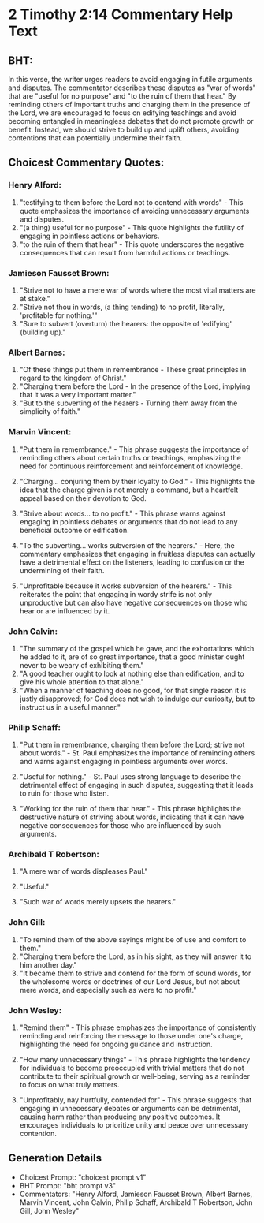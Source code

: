 # 2 Timothy 2:14 Commentary Help Text

## BHT:
In this verse, the writer urges readers to avoid engaging in futile arguments and disputes. The commentator describes these disputes as "war of words" that are "useful for no purpose" and "to the ruin of them that hear." By reminding others of important truths and charging them in the presence of the Lord, we are encouraged to focus on edifying teachings and avoid becoming entangled in meaningless debates that do not promote growth or benefit. Instead, we should strive to build up and uplift others, avoiding contentions that can potentially undermine their faith.

## Choicest Commentary Quotes:
### Henry Alford:
1) "testifying to them before the Lord not to contend with words" - This quote emphasizes the importance of avoiding unnecessary arguments and disputes.
2) "(a thing) useful for no purpose" - This quote highlights the futility of engaging in pointless actions or behaviors.
3) "to the ruin of them that hear" - This quote underscores the negative consequences that can result from harmful actions or teachings.

### Jamieson Fausset Brown:
1. "Strive not to have a mere war of words where the most vital matters are at stake."
2. "Strive not thou in words, (a thing tending) to no profit, literally, 'profitable for nothing.'"
3. "Sure to subvert (overturn) the hearers: the opposite of 'edifying' (building up)."

### Albert Barnes:
1. "Of these things put them in remembrance - These great principles in regard to the kingdom of Christ."
2. "Charging them before the Lord - In the presence of the Lord, implying that it was a very important matter."
3. "But to the subverting of the hearers - Turning them away from the simplicity of faith."

### Marvin Vincent:
1. "Put them in remembrance." - This phrase suggests the importance of reminding others about certain truths or teachings, emphasizing the need for continuous reinforcement and reinforcement of knowledge.

2. "Charging... conjuring them by their loyalty to God." - This highlights the idea that the charge given is not merely a command, but a heartfelt appeal based on their devotion to God.

3. "Strive about words... to no profit." - This phrase warns against engaging in pointless debates or arguments that do not lead to any beneficial outcome or edification.

4. "To the subverting... works subversion of the hearers." - Here, the commentary emphasizes that engaging in fruitless disputes can actually have a detrimental effect on the listeners, leading to confusion or the undermining of their faith.

5. "Unprofitable because it works subversion of the hearers." - This reiterates the point that engaging in wordy strife is not only unproductive but can also have negative consequences on those who hear or are influenced by it.

### John Calvin:
1. "The summary of the gospel which he gave, and the exhortations which he added to it, are of so great importance, that a good minister ought never to be weary of exhibiting them."
2. "A good teacher ought to look at nothing else than edification, and to give his whole attention to that alone."
3. "When a manner of teaching does no good, for that single reason it is justly disapproved; for God does not wish to indulge our curiosity, but to instruct us in a useful manner."

### Philip Schaff:
1. "Put them in remembrance, charging them before the Lord; strive not about words." - St. Paul emphasizes the importance of reminding others and warns against engaging in pointless arguments over words. 

2. "Useful for nothing." - St. Paul uses strong language to describe the detrimental effect of engaging in such disputes, suggesting that it leads to ruin for those who listen.

3. "Working for the ruin of them that hear." - This phrase highlights the destructive nature of striving about words, indicating that it can have negative consequences for those who are influenced by such arguments.

### Archibald T Robertson:
1. "A mere war of words displeases Paul." 

2. "Useful." 

3. "Such war of words merely upsets the hearers."

### John Gill:
1. "To remind them of the above sayings might be of use and comfort to them."
2. "Charging them before the Lord, as in his sight, as they will answer it to him another day."
3. "It became them to strive and contend for the form of sound words, for the wholesome words or doctrines of our Lord Jesus, but not about mere words, and especially such as were to no profit."

### John Wesley:
1. "Remind them" - This phrase emphasizes the importance of consistently reminding and reinforcing the message to those under one's charge, highlighting the need for ongoing guidance and instruction.

2. "How many unnecessary things" - This phrase highlights the tendency for individuals to become preoccupied with trivial matters that do not contribute to their spiritual growth or well-being, serving as a reminder to focus on what truly matters.

3. "Unprofitably, nay hurtfully, contended for" - This phrase suggests that engaging in unnecessary debates or arguments can be detrimental, causing harm rather than producing any positive outcomes. It encourages individuals to prioritize unity and peace over unnecessary contention.


## Generation Details
- Choicest Prompt: "choicest prompt v1"
- BHT Prompt: "bht prompt v3"
- Commentators: "Henry Alford, Jamieson Fausset Brown, Albert Barnes, Marvin Vincent, John Calvin, Philip Schaff, Archibald T Robertson, John Gill, John Wesley"
